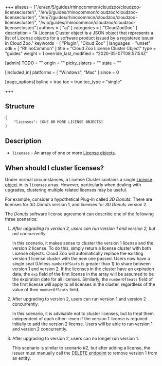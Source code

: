 +++
aliases = ["/en/en/5/guides/rhinocommon/cloudzoo/cloudzoo-licensecluster/", "/en/6/guides/rhinocommon/cloudzoo/cloudzoo-licensecluster/", "/en/7/guides/rhinocommon/cloudzoo/cloudzoo-licensecluster/", "/wip/guides/rhinocommon/cloudzoo/cloudzoo-licensecluster/"]
authors = [ "aj" ]
categories = [ "CloudZooDoc" ]
description = "A License Cluster object is a JSON object that represents a list of License objects for a software product issued by a registered issuer in Cloud Zoo."
keywords = [ "Plugin", "Cloud Zoo" ]
languages = "unset"
sdk = [ "RhinoCommon" ]
title = "Cloud Zoo License Cluster Object"
type = "guides"
weight = 1
override_last_modified = "2020-05-07T08:57:54Z"

[admin]
TODO = ""
origin = ""
picky_sisters = ""
state = ""

[included_in]
platforms = [ "Windows", "Mac" ]
since = 0

[page_options]
byline = true
toc = true
toc_type = "single"

+++


## Structure

    {
		"licenses": [ONE OR MORE LICENSE OBJECTS]
	}

## Description

-   `licenses` - An array of one or more [License objects](/guides/rhinocommon/cloudzoo/cloudzoo-license).

## When should I cluster licenses?

Under normal circumstances, a License Cluster contains a single [License object](/guides/rhinocommon/cloudzoo/cloudzoo-license) in its `licenses` array. However, particularly when dealing with upgrades, clustering multiple related licenses may be useful. 

For example, consider a hypothetical Plug-In called *3D Donuts*. There are licenses for *3D Donuts* version 1, and licenses for *3D Donuts* version 2. 

The *Donuts* software license agreement can describe one of the following three scenarios:

 1. *After upgrading to version 2, users can run version 1 and version 2, but not concurrently.*
 
	 In this scenario, it makes sense to cluster the version 1 license and the version 2 license. To do this, simply return a license cluster with both License objects. Cloud Zoo will automatically replace the existing version 1 license cluster with the new one passed. Users now have a single seat (Unless `numberOfSeats` is greater than 1) to share between version 1 and version 2. If the licenses in the cluster have an expiration date, the `exp` field of the first license in the array will be assumed to be the expiration date for all licenses. Similarly, the `numberOfSeats` field of the first license will apply to all licenses in the cluster, regardless of the value of their `numberOfSeats` field.
	 
 2. After upgrading to version 2, users can run version 1 and
    version 2 concurrently. 

	In this scenario, it is advisable not to cluster licenses, but to treat them independent of each other--even if the version 1 license is required initially to add the version 2 license. Users will be able to run version 1 and version 2 concurrently.
	 
3. After upgrading to version 2, users can no longer run
    version 1.

	This scenario is similar to scenario #2, but after adding a license, the issuer must manually call the [DELETE endpoint](/guides/rhinocommon/cloudzoo/cloudzoo-optional-endpoints#delete-license) to remove version 1 from an entity. 


